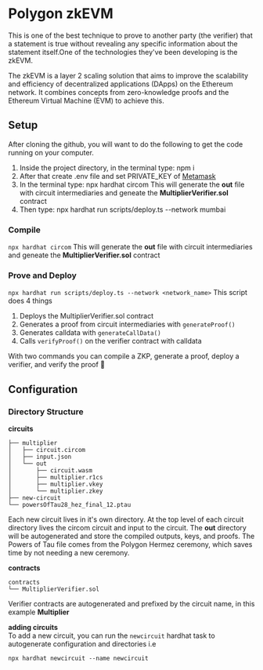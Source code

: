 # Polygon zkEVM
This is one of the best technique to prove to another party (the verifier) that a statement is true without revealing any specific information about the statement itself.One of the technologies they've been developing is the zkEVM.

The zkEVM is a layer 2 scaling solution that aims to improve the scalability and efficiency of decentralized applications (DApps) on the Ethereum network. It combines concepts from zero-knowledge proofs and the Ethereum Virtual Machine (EVM) to achieve this.

## Setup
After cloning the github, you will want to do the following to get the code running on your computer.
1. Inside the project directory, in the terminal type: npm i
2. After that create .env file and set PRIVATE_KEY of [Metamask](https://chrome.google.com/webstore/detail/metamask/nkbihfbeogaeaoehlefnkodbefgpgknn)
3. In the terminal type: npx hardhat circom
   This will generate the **out** file with circuit intermediaries and geneate the **MultiplierVerifier.sol** contract
4. Then type: npx hardhat run scripts/deploy.ts --network mumbai

### Compile
`npx hardhat circom` 
This will generate the **out** file with circuit intermediaries and geneate the **MultiplierVerifier.sol** contract

### Prove and Deploy
`npx hardhat run scripts/deploy.ts --network <network_name>`
This script does 4 things  
1. Deploys the MultiplierVerifier.sol contract
2. Generates a proof from circuit intermediaries with `generateProof()`
3. Generates calldata with `generateCallData()`
4. Calls `verifyProof()` on the verifier contract with calldata

With two commands you can compile a ZKP, generate a proof, deploy a verifier, and verify the proof 🎉

## Configuration
### Directory Structure
**circuits**
```
├── multiplier
│   ├── circuit.circom
│   ├── input.json
│   └── out
│       ├── circuit.wasm
│       ├── multiplier.r1cs
│       ├── multiplier.vkey
│       └── multiplier.zkey
├── new-circuit
└── powersOfTau28_hez_final_12.ptau
```
Each new circuit lives in it's own directory. At the top level of each circuit directory lives the circom circuit and input to the circuit.
The **out** directory will be autogenerated and store the compiled outputs, keys, and proofs. The Powers of Tau file comes from the Polygon Hermez ceremony, which saves time by not needing a new ceremony. 


**contracts**
```
contracts
└── MultiplierVerifier.sol
```
Verifier contracts are autogenerated and prefixed by the circuit name, in this example **Multiplier**


**adding circuits**   
To add a new circuit, you can run the `newcircuit` hardhat task to autogenerate configuration and directories i.e  
```
npx hardhat newcircuit --name newcircuit
```
